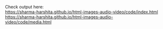 Check output here:
<br>
https://sharma-harshita.github.io/html-images-audio-video/code/index.html
<br/>
https://sharma-harshita.github.io/html-images-audio-video/code/media.html

